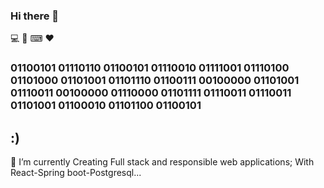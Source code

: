 ### Hi there  👋
 💻 📱 ⌨ ❤
### 01100101 01110110 01100101 01110010 01111001 01110100 01101000 01101001 01101110 01100111 00100000 01101001 01110011 00100000 01110000 01101111 01110011 01110011 01101001 01100010 01101100 01100101 
## :) 


🔭 I’m currently Creating Full stack and responsible web applications; With React-Spring boot-Postgresql...
 

<!-- 
**halilgoksu//halilgoksu** is a ✨ _special_ ✨ repository because its `README.md` (this file) appears on your GitHub profile.

Here are some ideas to get you started: 

🔭 I’m currently Creating Full stack and responsible apps,with React-Java-Postgresql...    
- 🌱 I’m currently learning ...
- 👯 I’m looking to collaborate on  ...
- 🤔 I’m looking for help with ... 
- 💬 Ask me about ...
- 📫 How to reach me:halilskywater@gmail.com   ...
- 😄 Pronouns: ...
- ⚡ Fun fact: ...    
-->
